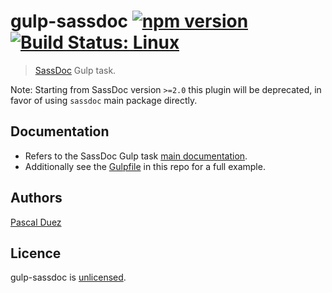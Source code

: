 # gulp-sassdoc [![npm version](http://img.shields.io/npm/v/gulp-sassdoc.svg?style=flat)](https://www.npmjs.org/package/gulp-sassdoc) [![Build Status: Linux](http://img.shields.io/travis/SassDoc/gulp-sassdoc.svg?style=flat)](https://travis-ci.org/SassDoc/gulp-sassdoc?branch=master)

> [SassDoc](https://github.com/SassDoc/sassdoc) Gulp task.


Note: Starting from SassDoc version `>=2.0` this plugin will be deprecated,
in favor of using `sassdoc` main package directly.


## Documentation

* Refers to the SassDoc Gulp task [main documentation](http://sassdoc.com/gulp/).
* Additionally see the [Gulpfile](Gulpfile.js) in this repo for a full example.


## Authors

[Pascal Duez](http://pascalduez.me)


## Licence

gulp-sassdoc is [unlicensed](http://unlicense.org/).
